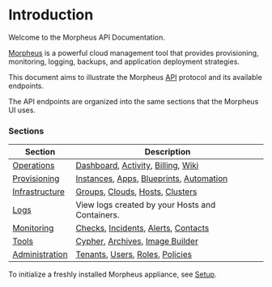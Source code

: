 # Introduction

Welcome to the Morpheus API Documentation. 

[Morpheus](https://www.morpheusdata.com/) is a powerful cloud management tool that provides provisioning, monitoring, logging, backups, and application deployment strategies.

This document aims to illustrate the Morpheus [API](#api) protocol and its available endpoints.

The API endpoints are organized into the same sections that the Morpheus UI uses.

### Sections

Section |  Description
--------- | -------
[Operations](#operations) | [Dashboard](#dashboard), [Activity](#activity), [Billing](#billing), [Wiki](#wiki)
[Provisioning](#provisioning) | [Instances](#instances), [Apps](#apps), [Blueprints](#blueprints), [Automation](#automation)
[Infrastructure](#infrastructure) | [Groups](#groups), [Clouds](#clouds), [Hosts](#hosts), [Clusters](#clusters)
[Logs](#logs) | View logs created by your Hosts and Containers.
[Monitoring](#monitoring) | [Checks](#checks), [Incidents](#checks), [Alerts](#alerts), [Contacts](#contacts)
[Tools](#tools) | [Cypher](#cypher), [Archives](#archives), [Image Builder](#image-builds)
[Administration](#administration) | [Tenants](#tenants), [Users](#users), [Roles](#roles), [Policies](#policies)

To initialize a freshly installed Morpheus appliance, see [Setup](#setup).

